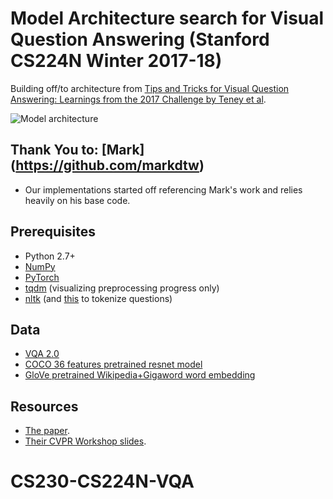 # Model Architecture search for Visual Question Answering (Stanford CS224N Winter 2017-18)
Building off/to architecture from [Tips and Tricks for Visual Question Answering: Learnings from the 2017 Challenge by Teney et al](https://arxiv.org/pdf/1708.02711.pdf).

![Model architecture](https://i.imgur.com/phBHIqZ.png)


## Thank You to: [Mark] (https://github.com/markdtw)
- Our implementations started off referencing Mark's work and relies heavily on his base code.

## Prerequisites
- Python 2.7+
- [NumPy](http://www.numpy.org/)
- [PyTorch](http://pytorch.org/)
- [tqdm](https://pypi.python.org/pypi/tqdm) (visualizing preprocessing progress only)
- [nltk](http://www.nltk.org/install.html) (and [this](https://nlp.stanford.edu/software/tokenizer.shtml) to tokenize questions)


## Data
- [VQA 2.0](http://visualqa.org/download.html)
- [COCO 36 features pretrained resnet model](https://github.com/peteanderson80/bottom-up-attention#pretrained-features)
- [GloVe pretrained Wikipedia+Gigaword word embedding](https://nlp.stanford.edu/projects/glove/)


## Resources
- [The paper](https://arxiv.org/pdf/1708.02711.pdf).
- [Their CVPR Workshop slides](http://cs.adelaide.edu.au/~Damien/Research/VQA-Challenge-Slides-TeneyAnderson.pdf).
# CS230-CS224N-VQA
